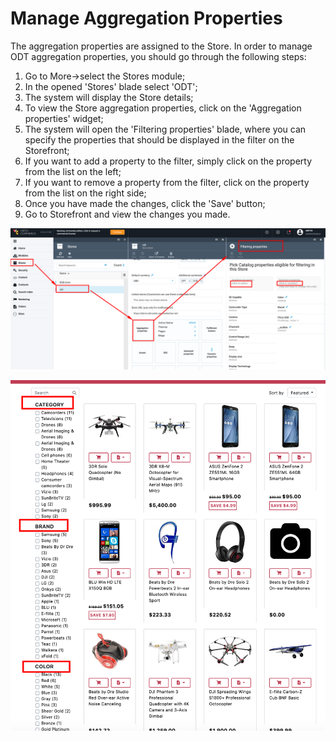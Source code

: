 # Manage Aggregation Properties

The aggregation properties are assigned to the Store. In order to manage ODT aggregation properties, you should go through the following steps:

1. Go to More->select the Stores module;
1. In the opened 'Stores' blade select 'ODT';
1. The system will display the Store details;
1. To view the Store aggregation properties, click on the 'Aggregation properties' widget;
1. The system will open the 'Filtering properties' blade, where you can specify the properties that should be displayed in the filter on the Storefront;
1. If you want to add a property to the filter, simply click on the property from the list on the left;
1. If you want to remove a property from the filter, click on the property from the list on the right side;
1. Once you have made the changes, click the 'Save' button;
1. Go to Storefront and view the changes you made.

![Aggregation properties](media/screen-aggreagtion-properties.png)

![View filter](media/screen-filter-properties-storefront.png)
